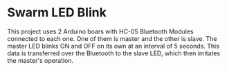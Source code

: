 # Swarm LED Blink
This project uses 2 Arduino boars with HC-05 Bluetooth Modules connected to each one. One of them is master and the other is slave. The master LED blinks ON and OFF on its own at an interval of 5 seconds. This data is transferred over the Bluetooth to the slave LED, which then imitates the master's operation.

